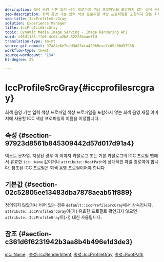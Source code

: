 ```yaml
---
description: 회색 음영 기본 입력 색상 프로파일 색상 프로파일을 포함하지 않는 회색 음영 재질 이미지에 사용할 ICC 색상 프로파일의 이름을 지정합니다.
seo-description: 회색 음영 기본 입력 색상 프로파일 색상 프로파일을 포함하지 않는 회색 음영 재질 이미지에 사용할 ICC 색상 프로파일의 이름을 지정합니다.
seo-title: IccProfileSrcGray
solution: Experience Manager
title: IccProfileSrcGray
topic: Dynamic Media Image Serving - Image Rendering API
uuid: e05d1185-ffd6-4c04-a2b8-52228beae37d
translation-type: tm+mt
source-git-commit: 97a84e8e7edd3d834ca42069eae7c09c00d57938
workflow-type: tm+mt
source-wordcount: '154'
ht-degree: 2%

---
```



# IccProfileSrcGray{#iccprofilesrcgray}

회색 음영 기본 입력 색상 프로파일 색상 프로파일을 포함하지 않는 회색 음영 재질 이미지에 사용할 ICC 색상 프로파일의 이름을 지정합니다.

## 속성 {#section-97923d8561b845309442d57d017d91a4}

텍스트 문자열. 지정된 경우 이 이미지 카탈로그 또는 기본 카탈로그의 ICC 프로필 맵에서 유효한 `icc::Name` 값이거나 `attribute::RootPath`에 상대적인 파일 경로여야 합니다. 참조된 ICC 프로필은 회색 음영 프로필이어야 합니다.

## 기본값 {#section-02c52805ee13483dba7878aeab51f889}

정의되지 않았거나 비어 있는 경우 `default::IccProfileSrcGray`에서 상속됩니다. `attribute::IccProfileSrcGray`이(가) 유효한 프로필로 확인되지 않으면 `attribute::IccProfileGray`이(가) 대신 사용됩니다.

## 참조 {#section-c361d6f6231942b3aa8b4b496e1d3de3}

[icc::Name](../../../../../ir-api/material-cat/image-rendering-api-ref/c-ir-material-catalog/c-ir-icc-profile-map-reference/r-ir-name-icc.md#reference-7a293ede360e433782575f8f6a562ac2) ,  [속성::IccRenderIntent](../../../../../ir-api/material-cat/image-rendering-api-ref/c-ir-material-catalog/c-ir-attributes-reference/r-ir-iccrenderintent.md#reference-3b80b7a4c25545a593c5076f318b5c40),  [속성::IccProfileGray](../../../../../ir-api/material-cat/image-rendering-api-ref/c-ir-material-catalog/c-ir-attributes-reference/r-ir-iccprofilegray.md#reference-712f1d0dcca748df9aaf495681bb39e6),  [속성::RootPath](../../../../../ir-api/material-cat/image-rendering-api-ref/c-ir-material-catalog/c-ir-attributes-reference/r-ir-rootpath.md#reference-a4d7c96b62e14fcbad1740c702f160f3)
